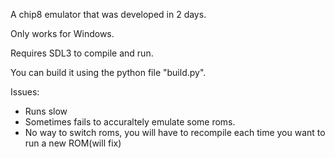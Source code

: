 A chip8 emulator that was developed in 2 days.

Only works for Windows.

Requires SDL3 to compile and run.

You can build it using the python file "build.py".

Issues:
- Runs slow
- Sometimes fails to accuraltely emulate some roms.
- No way to switch roms, you will have to recompile each time you want to run a new ROM(will fix)



